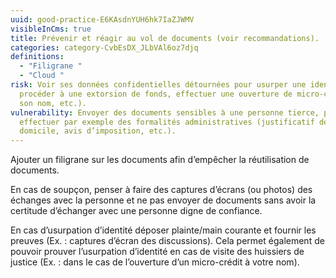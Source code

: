 ```yaml
---
uuid: good-practice-E6KAsdnYUH6hk7IaZJWMV
visibleInCms: true
title: Prévenir et réagir au vol de documents (voir recommandations).
categories: category-CvbEsDX_JLbVAl6oz7djq
definitions:
  - "Filigrane "
  - "Cloud "
risk: Voir ses données confidentielles détournées pour usurper une identité,
  procéder à une extorsion de fonds, effectuer une ouverture de micro-crédit à
  son nom, etc.).
vulnerability: Envoyer des documents sensibles à une personne tierce, pour
  effectuer par exemple des formalités administratives (justificatif de
  domicile, avis d’imposition, etc.).
---
```

<!--StartFragment-->

Ajouter un filigrane sur les documents afin d’empêcher la réutilisation de documents.

En cas de soupçon, penser à faire des captures d’écrans (ou photos) des échanges avec la personne et ne pas envoyer de documents sans avoir la certitude d’échanger avec une personne digne de confiance.

En cas d’usurpation d’identité déposer plainte/main courante et fournir les preuves (Ex. : captures d’écran des discussions). Cela permet également de pouvoir prouver l’usurpation d’identité en cas de visite des huissiers de justice (Ex. : dans le cas de l’ouverture d’un micro-crédit à votre nom).

<!--EndFragment-->